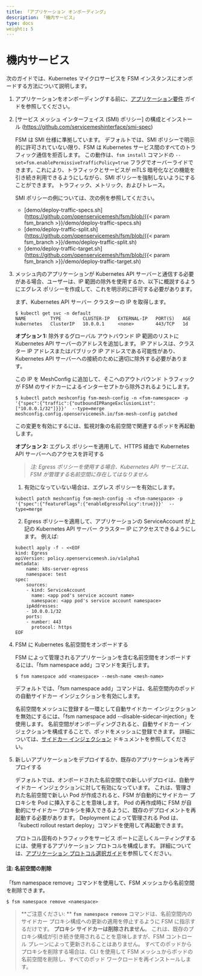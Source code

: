 ```yaml
---
title: 「アプリケーション オンボーディング」
description: 「機内サービス」
type: docs
weight:: 5
---
```


# 機内サービス
次のガイドでは、Kubernetes マイクロサービスを FSM インスタンスにオンボードする方法について説明します。

1. アプリケーションをオンボーディングする前に、[アプリケーション要件](/docs/guides/app_onboarding/prereqs) ガイドを参照してください。

2. [サービス メッシュ インターフェイス (SMI) ポリシー] の構成とインストール (https://github.com/servicemeshinterface/smi-spec)

    FSM は SMI 仕様に準拠しています。 デフォルトでは、SMI ポリシーで明示的に許可されていない限り、FSM は Kubernetes サービス間のすべてのトラフィック通信を拒否します。 この動作は、`fsm install` コマンドの `--set=fsm.enablePermissiveTrafficPolicy=true` フラグでオーバーライドできます。これにより、トラフィックとサービスが mTLS 暗号化などの機能を引き続き利用できるようにしながら、SMI ポリシーを強制しないようにすることができます。 トラフィック、メトリック、およびトレース。

    SMI ポリシーの例については、次の例を参照してください。
    - [demo/deploy-traffic-specs.sh](https://github.com/openservicemesh/fsm/blob/{{< param fsm_branch >}}/demo/deploy-traffic-specs.sh)
    - [demo/deploy-traffic-split.sh](https://github.com/openservicemesh/fsm/blob/{{< param fsm_branch >}}/demo/deploy-traffic-split.sh)
    - [demo/deploy-traffic-target.sh](https://github.com/openservicemesh/fsm/blob/{{< param fsm_branch >}}/demo/deploy-traffic-target.sh)

3. メッシュ内のアプリケーションが Kubernetes API サーバーと通信する必要がある場合、ユーザーは、IP 範囲の除外を使用するか、以下に概説するようにエグレス ポリシーを作成して、これを明示的に許可する必要があります。

   まず、Kubernetes API サーバー クラスターの IP を取得します。
   ```console
   $ kubectl get svc -n default
   NAME         TYPE        CLUSTER-IP   EXTERNAL-IP   PORT(S)   AGE
   kubernetes   ClusterIP   10.0.0.1     <none>        443/TCP   1d
   ```

   **オプション 1:** 除外するグローバル アウトバウンド IP 範囲のリストに Kubernetes API サーバーのアドレスを追加します。 IP アドレスは、クラスター IP アドレスまたはパブリック IP アドレスである可能性があり、Kubernetes API サーバーへの接続のために適切に除外する必要があります。

    この IP を MeshConfig に追加して、そこへのアウトバウンド トラフィックが FSM のサイドカーによるインターセプトから除外されるようにします。
    ```console
    $ kubectl patch meshconfig fsm-mesh-config -n <fsm-namespace> -p '{"spec":{"traffic":{"outboundIPRangeExclusionList":["10.0.0.1/32"]}}}'  --type=merge
    meshconfig.config.openservicemesh.io/fsm-mesh-config patched
    ```
    
    この変更を有効にするには、監視対象の名前空間で関連するポッドを再起動します。

    **オプション 2:** エグレス ポリシーを適用して、HTTPS 経由で Kubernetes API サーバーへのアクセスを許可する
   
   > _注: Egress ポリシーを使用する場合、Kubernetes API サービスは、FSM が管理する名前空間に存在してはなりません_

    1. 有効になっていない場合は、エグレス ポリシーを有効にします。
    ```console
    kubectl patch meshconfig fsm-mesh-config -n <fsm-namespace> -p '{"spec":{"featureFlags":{"enableEgressPolicy":true}}}'  --type=merge
    ```
   
    2. Egress ポリシーを適用して、アプリケーションの ServiceAccount が上記の Kubernetes API サーバー クラスター IP にアクセスできるようにします。
     例えば: 
    ```console
    kubectl apply -f - <<EOF
    kind: Egress
    apiVersion: policy.openservicemesh.io/v1alpha1
    metadata:
        name: k8s-server-egress
        namespace: test
    spec:
        sources:
        - kind: ServiceAccount
          name: <app pod's service account name>
          namespace: <app pod's service account namespace>
        ipAddresses:
        - 10.0.0.1/32
        ports:
        - number: 443
          protocol: https
    EOF
    ```  

4. FSM に Kubernetes 名前空間をオンボードする

    FSM によって管理されるアプリケーションを含む名前空間をオンボードするには、「fsm namespace add」コマンドを実行します。

    ```console
    $ fsm namespace add <namespace> --mesh-name <mesh-name>
    ```

    デフォルトでは、「fsm namespace add」コマンドは、名前空間内のポッドの自動サイドカー インジェクションを有効にします。

     名前空間をメッシュに登録する一環として自動サイドカー インジェクションを無効にするには、「fsm namespace add <namespace> --disable-sidecar-injection」を使用します。
     名前空間がオンボーディングされると、自動サイドカー インジェクションを構成することで、ポッドをメッシュに登録できます。 詳細については、[サイドカー インジェクション](/docs/guides/app_onboarding/sidecar_injection) ドキュメントを参照してください。

5. 新しいアプリケーションをデプロイするか、既存のアプリケーションを再デプロイする

    デフォルトでは、オンボードされた名前空間での新しいデプロイは、自動サイドカー インジェクションに対して有効になっています。 これは、管理された名前空間で新しい Pod が作成されると、FSM が自動的にサイドカー プロキシを Pod に挿入することを意味します。
     Pod の再作成時に FSM が自動的にサイドカー プロキシを挿入できるように、既存のデプロイメントを再起動する必要があります。 Deployment によって管理される Pod は、「kubectl rollout restart deploy」コマンドを使用して再起動できます。

    プロトコル固有のトラフィックをサービス ポートに正しくルーティングするには、使用するアプリケーション プロトコルを構成します。 詳細については、[アプリケーション プロトコル選択ガイド](/docs/guides/app_onboarding/app_protocol_selection)を参照してください。

#### 注: 名前空間の削除
「fsm namespace remove」コマンドを使用して、FSM メッシュから名前空間を削除できます。
```console
$ fsm namespace remove <namespace>
```

> **ご注意ください: **
> **`fsm namespace remove`** コマンドは、名前空間内のサイドカー プロキシ構成への更新の適用を停止するように FSM に指示するだけです。 **プロキシ サイドカーは削除されません**。 これは、既存のプロキシ構成が引き続き使用されることを意味しますが、FSM コントロール プレーンによって更新されることはありません。 すべてのポッドからプロキシを削除する場合は、CLI を使用して FSM メッシュからポッドの名前空間を削除し、すべてのポッド ワークロードを再インストールします。
